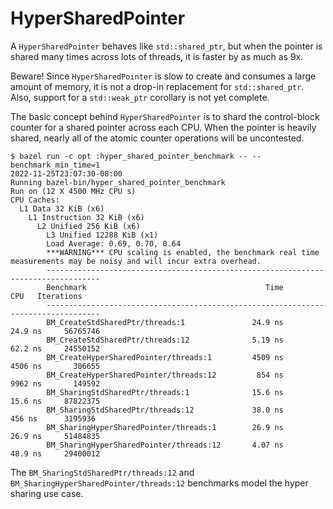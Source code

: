 # HyperSharedPointer

A `HyperSharedPointer` behaves like `std::shared_ptr`, but when the pointer is
shared many times across lots of threads, it is faster by as much as 9x.

Beware! Since `HyperSharedPointer` is slow to create and consumes a large
amount of memory, it is not a drop-in replacement for `std::shared_ptr`. Also,
support for a `std::weak_ptr` corollary is not yet complete.

The basic concept behind `HyperSharedPointer` is to shard the control-block
counter for a shared pointer across each CPU. When the pointer is heavily shared,
nearly all of the atomic counter operations will be uncontested.

```
$ bazel run -c opt :hyper_shared_pointer_benchmark -- --benchmark_min_time=1
2022-11-25T23:07:30-08:00
Running bazel-bin/hyper_shared_pointer_benchmark
Run on (12 X 4500 MHz CPU s)
CPU Caches:
  L1 Data 32 KiB (x6)
    L1 Instruction 32 KiB (x6)
      L2 Unified 256 KiB (x6)
        L3 Unified 12288 KiB (x1)
        Load Average: 0.69, 0.70, 0.64
        ***WARNING*** CPU scaling is enabled, the benchmark real time measurements may be noisy and will incur extra overhead.
        ----------------------------------------------------------------------------------
        Benchmark                                        Time             CPU   Iterations
        ----------------------------------------------------------------------------------
        BM_CreateStdSharedPtr/threads:1               24.9 ns         24.9 ns     56765746
        BM_CreateStdSharedPtr/threads:12              5.19 ns         62.2 ns     24550152
        BM_CreateHyperSharedPointer/threads:1         4509 ns         4506 ns       306655
        BM_CreateHyperSharedPointer/threads:12         854 ns         9962 ns       149592
        BM_SharingStdSharedPtr/threads:1              15.6 ns         15.6 ns     87822375
        BM_SharingStdSharedPtr/threads:12             38.0 ns          456 ns      3195936
        BM_SharingHyperSharedPointer/threads:1        26.9 ns         26.9 ns     51484835
        BM_SharingHyperSharedPointer/threads:12       4.07 ns         48.9 ns     29400012
```

The `BM_SharingStdSharedPtr/threads:12` and
`BM_SharingHyperSharedPointer/threads:12` benchmarks model the hyper sharing use
case.
